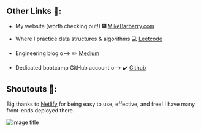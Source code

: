 ## Other Links :link::

 - My website (worth checking out!) :fireworks:  [MikeBarberry.com](https://mikebarberry.com)

 - Where I practice data structures & algorithms  :computer:  [Leetcode](https://leetcode.com/Mbarberry/)

 - Engineering blog  o-->  :pencil2:  [Medium](https://mikebarberry.medium.com/)

 - Dedicated bootcamp GitHub account  o--> :heavy_check_mark:  [Github](https://github.com/MikeBarberry-Flatiron)

## Shoutouts :raised_hands::
Big thanks to [Netlify](https://www.netlify.com/) for being easy to use, effective, and free! I have many front-ends deployed there.


![image title](http://blogs.agu.org/geospace/files/2016/01/5565696408_9849980bdb_o.jpg)
